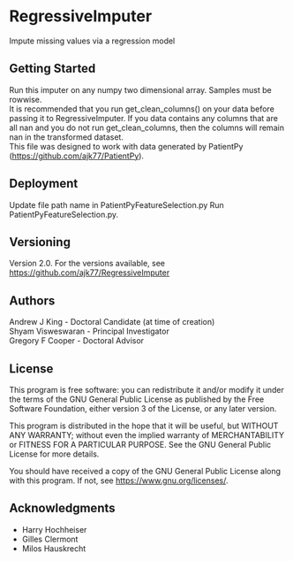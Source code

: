 # RegressiveImputer
Impute missing values via a regression model

## Getting Started

Run this imputer on any numpy two dimensional array. Samples must be rowwise.<br>
It is recommended that you run get_clean_columns() on your data before passing it to RegressiveImputer. If you data contains any columns that are all nan and you do not run get_clean_columns, then the columns will remain nan in the transformed dataset.<br>
This file was designed to work with data generated by PatientPy (https://github.com/ajk77/PatientPy).

## Deployment

Update file path name in PatientPyFeatureSelection.py
Run PatientPyFeatureSelection.py.<br />

## Versioning

Version 2.0. For the versions available, see https://github.com/ajk77/RegressiveImputer

## Authors

Andrew J King - Doctoral Candidate (at time of creation)<br />
Shyam Visweswaran - Principal Investigator<br />
Gregory F Cooper - Doctoral Advisor

## License

This program is free software: you can redistribute it and/or modify
it under the terms of the GNU General Public License as published by
the Free Software Foundation, either version 3 of the License, or
any later version.

This program is distributed in the hope that it will be useful,
but WITHOUT ANY WARRANTY; without even the implied warranty of
MERCHANTABILITY or FITNESS FOR A PARTICULAR PURPOSE.  See the
GNU General Public License for more details.

You should have received a copy of the GNU General Public License
along with this program.  If not, see <https://www.gnu.org/licenses/>.

## Acknowledgments

* Harry Hochheiser
* Gilles Clermont
* Milos Hauskrecht 
